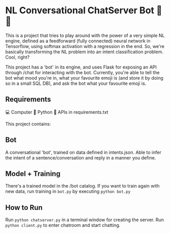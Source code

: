 # NL Conversational ChatServer Bot 🤖🔥
This is a project that tries to play around with the power of a very simple NL engine, defined as a
feedforward (fully connected) neural network in Tensorflow, using softmax activation with a regression in the end. So, we're basically transforming the NL problem into an intent classification problem. Cool, right?

This project has a 'bot' in its engine, and uses Flask for exposing an API through /chat for interacting with the bot. Currently, you're able to tell the bot what mood you're in, what your favourite emoji is (and store it by doing so in a small SQL DB), and ask the bot what your favourite emoji is.

## Requirements
💻 Computer
🐍 Python
🦄 APIs in requirements.txt

This project contains:
## Bot
A conversational 'bot', trained on data defined in intents.json. Able to infer the intent of a sentence/conversation and reply in a manner you define.

## Model + Training
There's a trained model in the /bot catalog.
If you want to train again with new data, run training in
```bot.py``` by executing ```python bot.py```

## How to Run
Run ```python chatserver.py``` in a terminal window for creating the server.
Run ```python client.py``` to enter chatroom and start chatting.
